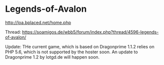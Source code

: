 # Legends-of-Avalon

http://loa.bplaced.net/home.php

Thread: https://soamigos.de/wbb5/forum/index.php?thread/4596-legends-of-avalon/

Update: THe current game, which is based on Dragonprime 1.1.2 relies on PHP 5.6, which is not supported by the hoster soon. An update to Dragonprime 1.2 by lotgd.de will happen soon.